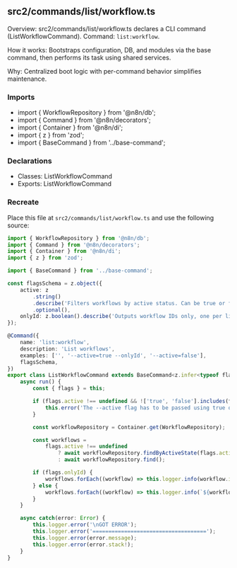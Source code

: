 ## src2/commands/list/workflow.ts

Overview: src2/commands/list/workflow.ts declares a CLI command (ListWorkflowCommand). Command: `list:workflow`.

How it works: Bootstraps configuration, DB, and modules via the base command, then performs its task using shared services.

Why: Centralized boot logic with per-command behavior simplifies maintenance.

### Imports

- import { WorkflowRepository } from '@n8n/db';
- import { Command } from '@n8n/decorators';
- import { Container } from '@n8n/di';
- import { z } from 'zod';
- import { BaseCommand } from '../base-command';

### Declarations

- Classes: ListWorkflowCommand
- Exports: ListWorkflowCommand

### Recreate

Place this file at `src2/commands/list/workflow.ts` and use the following source:

```ts
import { WorkflowRepository } from '@n8n/db';
import { Command } from '@n8n/decorators';
import { Container } from '@n8n/di';
import { z } from 'zod';

import { BaseCommand } from '../base-command';

const flagsSchema = z.object({
	active: z
		.string()
		.describe('Filters workflows by active status. Can be true or false')
		.optional(),
	onlyId: z.boolean().describe('Outputs workflow IDs only, one per line.').default(false),
});

@Command({
	name: 'list:workflow',
	description: 'List workflows',
	examples: ['', '--active=true --onlyId', '--active=false'],
	flagsSchema,
})
export class ListWorkflowCommand extends BaseCommand<z.infer<typeof flagsSchema>> {
	async run() {
		const { flags } = this;

		if (flags.active !== undefined && !['true', 'false'].includes(flags.active)) {
			this.error('The --active flag has to be passed using true or false');
		}

		const workflowRepository = Container.get(WorkflowRepository);

		const workflows =
			flags.active !== undefined
				? await workflowRepository.findByActiveState(flags.active === 'true')
				: await workflowRepository.find();

		if (flags.onlyId) {
			workflows.forEach((workflow) => this.logger.info(workflow.id));
		} else {
			workflows.forEach((workflow) => this.logger.info(`${workflow.id}|${workflow.name}`));
		}
	}

	async catch(error: Error) {
		this.logger.error('\nGOT ERROR');
		this.logger.error('====================================');
		this.logger.error(error.message);
		this.logger.error(error.stack!);
	}
}

```
